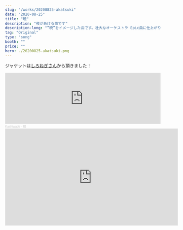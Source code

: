 ```yaml
---
slug: "/works/20200825-akatsuki"
date: "2020-08-25"
title: "暁"
description: "夜があける曲です"
description-long: "”暁”をイメージした曲です。壮大なオーケストラ Epic曲に仕上がりました。"
tag: "Original"
type: "song"
booth: ""
price: ""
hero: ./20200825-akatsuki.png
---
```

ジャケットは[しろねぎさん](https://w1nnie.github.io/twilight/)から頂きました！
<iframe width="100%" height="166" scrolling="no" frameborder="no" allow="autoplay" src="https://w.soundcloud.com/player/?url=https%3A//api.soundcloud.com/tracks/885980887&color=%23ff5500&auto_play=false&hide_related=false&show_comments=true&show_user=true&show_reposts=false&show_teaser=true"></iframe><div style="font-size: 10px; color: #cccccc;line-break: anywhere;word-break: normal;overflow: hidden;white-space: nowrap;text-overflow: ellipsis; font-family: Interstate,Lucida Grande,Lucida Sans Unicode,Lucida Sans,Garuda,Verdana,Tahoma,sans-serif;font-weight: 100;"><a href="https://soundcloud.com/kashiwade" title="Kashiwade" target="_blank" style="color: #cccccc; text-decoration: none;">Kashiwade</a> · <a href="https://soundcloud.com/kashiwade/lrvtruitnifd" title="暁" target="_blank" style="color: #cccccc; text-decoration: none;">暁</a></div>

<iframe width="560" height="315" src="https://www.youtube.com/embed/IHOmjVKzeW4" title="YouTube video player" frameborder="0" allow="accelerometer; autoplay; clipboard-write; encrypted-media; gyroscope; picture-in-picture" allowfullscreen></iframe>